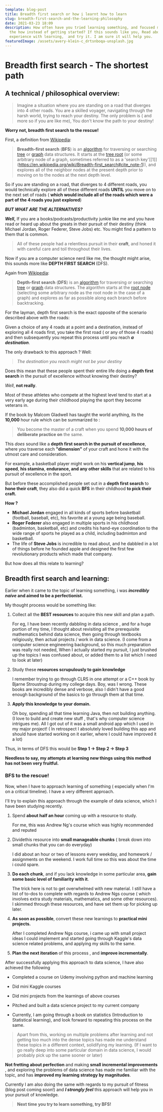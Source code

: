 ```yaml
---
template: blog-post
title: Breadth first search or how i learnt how to learn
slug: breadth-first-search-and-the-learning-philosophy
date: 2021-03-23 18:09
description: How often have you tried learning something, and focused more on
  the how instead of getting started? If this sounds like you, Read about my
  experience with learning,  and try it. I am sure it will help you.
featuredImage: /assets/avery-klein-c_drtsnboqa-unsplash.jpg
---
```

# Breadth first search - The shortest path

## A technical / philosophical overview:

> Imagine a situation where you are standing on a road that diverges into 4 other roads. You are a skilled voyager, navigating through the harsh world, trying to reach your destiny. The only problem is ( and more so if you are like me), You don't know the path to your destiny!

**Worry not, breadth first search to the rescue!**

First, a definition from [Wikipedia](https://en.wikipedia.org/wiki/Breadth-first_search):

<!--StartFragment-->

> **Breadth-first search** (**BFS**) is an [algorithm](https://en.wikipedia.org/wiki/Algorithm "Algorithm") for traversing or searching [tree](https://en.wikipedia.org/wiki/Tree_(data_structure) "Tree (data structure)") or [graph](https://en.wikipedia.org/wiki/Graph_(data_structure) "Graph (data structure)") data structures. It starts at the [tree root](https://en.wikipedia.org/wiki/Tree_(data_structure)#Terminology "Tree (data structure)") (or some arbitrary node of a graph, sometimes referred to as a 'search key'[\[1]](https://en.wikipedia.org/wiki/Breadth-first_search#cite_note-1)), and explores all of the neighbor nodes at the present depth prior to moving on to the nodes at the next depth level.

<!--EndFragment-->

So if you are standing on a road, that diverges to 4 different roads, you would technically explore all of these different roads **UNTIL** you move on to the next set of roads ( **which would include all of the roads which were a part of the 4 roads you just explored**)

***BUT WHAT ARE THE ALTERNATIVES?***

***Well*,** If you are a books/podcasts/productivity junkie like me and you have read or heard up about the greats in their pursuit of their destiny (think Michael Jordan, Roger Federer, Steve Jobs) etc. You might find a pattern to them that is common. 

>  All of these people had a relentless pursuit in their **craft**, and honed it with careful care and toil throughout their lives.

Now if you are a computer science nerd like me, the thought might arise, this sounds more like **DEPTH FIRST SEARCH** (DFS).

Again from [Wikipedia](https://en.wikipedia.org/wiki/Depth-first_search#:~:text=Depth%2Dfirst%20search%20(DFS),along%20each%20branch%20before%20backtracking.):

<!--StartFragment-->

> **Depth-first search** (**DFS**) is an [algorithm](https://en.wikipedia.org/wiki/Algorithm "Algorithm") for traversing or searching [tree](https://en.wikipedia.org/wiki/Tree_data_structure "Tree data structure") or [graph](https://en.wikipedia.org/wiki/Graph_(data_structure) "Graph (data structure)") data structures. The algorithm starts at the [root node](https://en.wikipedia.org/wiki/Tree_(data_structure)#Terminology "Tree (data structure)") (selecting some arbitrary node as the root node in the case of a graph) and explores as far as possible along each branch before backtracking.

<!--EndFragment-->

For the layman, depth first search is the exact opposite of the scenario described above with the roads: 

Given a choice of any 4 roads at a point and a destination, instead of exploring all 4 roads first, you take the first road ( or any of those 4 roads) and then subsequently you repeat this process until you reach ***a destination***.  

The only drawback to this approach ? Well:

> *The destination you reach might not be your destiny*

Does this mean that these people spent their entire life doing a **depth first search** in the pursuit of excellence without knowing their destiny?

*Well*, **not really**. 

Most of these athletes who compete at the highest level tend to start at a very early age during their childhood playing the sport they become veterans in.

 If the book by Malcom Gladwell has taught the world anything, its the **10,000** hour rule which can be summarized to :

>  You become the master of a craft when you spend **10,000 hours of deliberate practice on** the same.

This *does* sound like a **depth first search in the pursuit of excellence**, where you traverse each **"dimension"** of your craft and hone it with the utmost care and consideration.

 For example, a basketball player might work on his **vertical jump**, **his speed**, **his stamina**, **endurance, and any other skills**  that are related to his pursuit of excellence in the sport.

But before these accomplished people set out in a **depth first search** to **hone their craft**, they also did a quick **BFS** in their childhood **to pick their craft.**

**How ?**

* **Michael Jordan** engaged in all kinds of sports before basketball (football, baseball, etc), his favorite at a young age being baseball. 
* **Roger Federer**  also engaged in multiple sports in his childhood (badminton, basketball, etc) and credits his hand-eye coordination to the wide range of sports he played as a child, including badminton and basketball.
* The life of **Steve Jobs** is incredible to read about, and he dabbled in a lot of things before he founded apple and designed the first few revolutionary products which made that company.

But how does all this relate to learning?

## Breadth first search and learning:

Earlier when it came to the topic of learning something, i was ***incredibly naive* and aimed to be a perfectionist.**

My thought process would be something like:

1. Collect all the **BEST resources** to acquire this new skill and plan a path.

   For eg, I have been recently dabbling in data science , and for a huge portion of my time, I thought about revisiting all the prerequisite mathematics behind data science, then going through textbooks religiously, then actual projects / work in data science. (I come from a computer science engineering background, so this much preparation was  really not needed, When I actually started my pursuit, I just brushed up the topics I was confused about, or added them to a list which I need to look at later)
2. Study these **resources scrupulously to gain knowledge**

   I remember trying to go through CLRS in one attempt or a C++ book by Bjarne Stroustrup during my college   days. Boy, was I wrong. These books are incredibly dense  and verbose, also I didn't have a good enough background of the basics to go through them at that time.
3. **Apply this knowledge to your domain.**

   Oh boy, spending all that time learning Java, then not building anything. (I love to build and create new stuff , that's why computer science intrigues me). All I got out of it was a small android app which I used in my major project! ( In retrospect I absolutely loved building this app and should have started working on it earlier, where I could have improved it a lot)

Thus, in terms of DFS this would be  **Step 1 -> Step 2 -> Step 3**

**Needless to say, my attempts at learning new things using this method has not been very fruitful.**

### **BFS to the rescue!**

Now, when I have to approach learning of something ( especially when I'm on a critical timeline). I have a very different approach. 

I'll try to explain this approach through the example of data science, which I have been studying recently.

1. Spend **about half an hour** coming up with a resource to study. 

   For me, this was Andrew Ng's course which was highly recommended and reputed
2. Dividethis resource into **small manageable chunks** ( break down into small chunks that you can do everyday)

   I did about an hour or two of lessons every weekday, and homework / assignments on the weekend. I work full time so this was about the time i could spare.
3. **Do each chunk**, and if you lack knowledge in some particular area, **gain some basic level of familiarity with it**.

   The trick here is not to get overwhelmed with new material. I still have a list of to-dos to complete with regards to Andrew Ngs course ( which involves extra study materials, mathematics, and some other resources). I skimmed through these resources, and have set them up for picking up later.
4. **As soon as possible**, convert these new learnings to **practical mini projects.**

   After I completed Andrew Ngs course, i came up with small project ideas I could implement and started going through Kaggle's data science related problems, and applying my skills to the same.
5. **Plan the next iteration** of this process , and **improve incrementally**.

After successfully applying this approach to data science, I have also achieved the following

* Completed a course on Udemy involving python and machine learning

<!---->

* Did mini Kaggle courses 

<!---->

* Did mini projects from the learnings of above courses

<!---->

* Pitched and built a data science project to my current company

<!---->

* Currently, I am going through a book on statistics (Introduction to Statistical learning), and look forward to repeating this process on the same.

> Apart from this, working on multiple problems after learning and not getting too much into the dense topics has made me understand these topics in a different context, solidifying my learning. (If I want to go really deep into some particular domain in data science, I would probably pick up the same sooner or later)

**Not fretting about perfection** and making **small incremental improvements** , and exploring the problems of data science has made me familiar with the topic, and has **improved my learning strategy by magnitudes**.

 Currently I am also doing the same with regards to my pursuit of fitness (blog post coming soon!) and ***I strongly feel*** this approach will help you in your pursuit of knowledge.

> **Next time you try to learn something, try BFS!**
